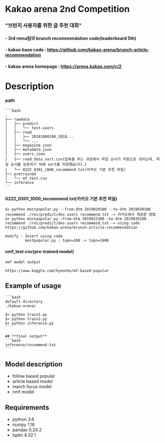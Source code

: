 # Kakao arena 2nd Competition
### "브런치 사용자를 위한 글 추천 대회"
#### - 3rd rema팀의 brunch recommendation code(leaderboard 5th)
#### - kakao base code : https://github.com/kakao-arena/brunch-article-recommendation
#### - kakao arena homepage : https://arena.kakao.com/c/2


# Description
#### path

```
​```bash
.
├── rawdata
│   ├── predict
│   │   └── test.users
│   ├── read
│   │   ├── 20181000100_2018...
│   │   └── ...
│   ├── magazine.json
│   ├── metadata.json
│   ├── users.json
│   ├── read_data_sort.csv(압축을 푸는 과정에서 파일 순서가 자동으로 섞이는데, 파일 순서를 보존하기 위해 sort를 저장했습니다.)
│   └── 0222_0301_1000_recommend.txt(카카오 기본 추천 파일)
├── pretrained
│   └── mf_test.csv
└── inference
​```
```



#### 0222_0301_1000_recommend.txt(카카오 기본 추천 파일)

```
$> python mostpopular.py --from-dtm 2019020100 --to-dtm 2019030100 recommend ./res/predict/dev.users recommend.txt -> 카카오에서 제공한 방법
$> python mostpopular.py —from-dtm 2019022200 —to-dtm 2019030100 recommend ./res/predict/dev.users recommend.txt -> using code
https://github.com/kakao-arena/brunch-article-recommendation

modify - Insert using code
         mostpopular.py : topn=100 -> topn=1000
```

  

#### nmf_test.csv(pre-trained model)

```
nmf model output

https://www.kaggle.com/hyeonho/mf-based-popular
```


## Example of usage
```
​```bash
default directory
./kakao-arena/

$> python train1.py
$> python train2.py
$> python inference.py
​```
```


```
## **final output**
​```bash
inference/recommend.txt
​```
```




## Model description

- follow based popular
- article based model
- march focus model
- nmf model



## Requirements

- python 3.6
- numpy 1.16
- pandas 0.24.2
- tqdm 4.32.1
